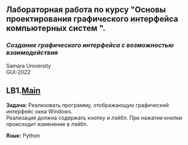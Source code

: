 ## Лабораторная работа по курсу "Основы проектирования графического интерфейса компьютерных систем ".<br/>
### *Создание графического интерфейса с возможностью взаимодействия* <br/>
Samara University <br/>
GUI-2022

## LB1.[Main](https://github.com/Dark-MonkGI/GUI_Design_Fundamentals_SAMARA_UNIVERSITY/blob/main/L1_Window_with_button/main.py)

**Задача:** Реализовать программу, отображающую графический интерфейс окна Windows. <br/>
Реализация должна содержать кнопку и лэйбл. При нажатии кнопки происходит изменение в лэйбл.

**Язык:**  Python <br/> 

